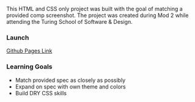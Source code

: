 This HTML and CSS only project was built with the goal of matching a provided comp screenshot. The project was created during Mod 2 while attending the Turing School of Software & Design.

### Launch
[Github Pages Link](https://kirch1.github.io/static-comp/)

### Learning Goals
- Match provided spec as closely as possibly
- Expand on spec with own theme and colors
- Build DRY CSS skills
